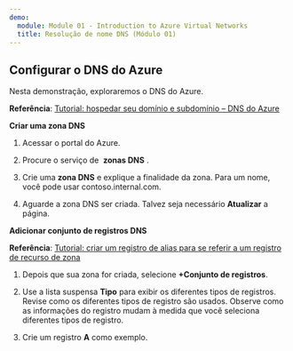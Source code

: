 ```yaml
---
demo:
  module: Module 01 - Introduction to Azure Virtual Networks
  title: Resolução de nome DNS (Módulo 01)
---
```

## Configurar o DNS do Azure

Nesta demonstração, exploraremos o DNS do Azure.

**Referência**: [Tutorial: hospedar seu domínio e subdomínio – DNS do Azure](https://docs.microsoft.com/azure/dns/dns-delegate-domain-azure-dns)

**Criar uma zona DNS**

1. Acessar o portal do Azure.

1. Procure o serviço de  **zonas DNS** .

1. Crie uma **zona DNS** e explique a finalidade da zona. Para um nome, você pode usar contoso.internal.com.

1.  Aguarde a zona DNS ser criada. Talvez seja necessário **Atualizar** a página.

**Adicionar conjunto de registros DNS**

**Referência**: [Tutorial: criar um registro de alias para se referir a um registro de recurso de zona](https://learn.microsoft.com/azure/dns/tutorial-alias-rr)

1. Depois que sua zona for criada, selecione **+Conjunto de registros**.

1. Use a lista suspensa **Tipo** para exibir os diferentes tipos de registros. Revise como os diferentes tipos de registro são usados. Observe como as informações do registro mudam à medida que você seleciona diferentes tipos de registro.

1. Crie um registro **A** como exemplo. 

